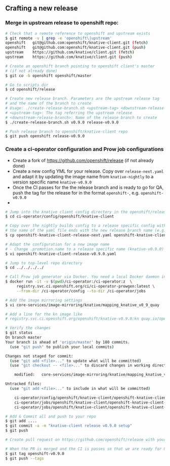 ## Crafting a new release

### Merge in upstream release to openshift repo:

```bash
# Check that a remote reference to openshift and upstream exists
$ git remote -v | grep -e 'openshift\|upstream'
openshift	git@github.com:openshift/knative-client.git (fetch)
openshift	git@github.com:openshift/knative-client.git (push)
upstream	https://github.com/knative/client.git (fetch)
upstream	https://github.com/knative/client.git (push)

# Create an openshift branch pointing to openshift client's master
# (if not already done)
$ git co -b openshift openshift/master

# Go to scripts dir
$ cd openshift/release

# Create new release branch. Parameters are the upstream release tag
# and the name of the branch to create
# Usage: ./create-release-branch.sh <upstream-tag> <downstream-release-branch>
# <upstream-tag>: The tag referring the upstream release
# <downstream-release-branch>: Name of the release branch to create
$ ./create-release-branch.sh v0.9.0 release-v0.9.0

# Push release branch to openshift/knative-client repo
$ git push openshift release-v0.9.0
```

### Create a ci-operator configuration and Prow job configurations

* Create a fork of https://github.com/openshift/release (if not already done)
* Create a new config YML for your release. Copy over `release-next.yaml` and adapt it by updating the image name from `knative-nightly` to a version specific name `knative-v0.9.0`
* Once the CI passes for the the release branch and is ready to go for QA, push the tag for the release for in the format `openshift-`<version>, e.g. `openshift-v0.9.0`
*
```bash
# Jump into the knative client config directory in the openshift/release
$ cd ci-operator/config/openshift/knative-client

# Copy over the nightly builds config to a release specific config with
# the name of the yaml file ends with the new release branch name (e.g. release-v0.9.0)
$ cp openshift-knative-client-release-next.yaml openshift-knative-client-release-v0.9.0.yaml

# Adapt the configuration for a new image name
# - Change .promotion.name to a release specific name (knative-v0.9.0)
$ vi openshift-knative-client-release-v0.9.0.yaml

# Jump to top-level repo directory
$ cd ../../../../

# Call Prow job generator via Docker. You need a local Docker daemon installed
$ docker run -it -v $(pwd)/ci-operator:/ci-operator:z  \
     registry.svc.ci.openshift.org/ci/ci-operator-prowgen:latest \
     --from-dir /ci-operator/config --to-dir /ci-operator/jobs

# Add the image mirroring settings
$ vi core-services/image-mirroring/knative/mapping_knative_v0_9_quay

# Add a line for the kn image like
# registry.svc.ci.openshift.org/openshift/knative-v0.9.0:kn quay.io/openshift-knative/kn:v0.9.0

# Verify the changes
$ git status
On branch master
Your branch is ahead of 'origin/master' by 180 commits.
  (use "git push" to publish your local commits)

Changes not staged for commit:
  (use "git add <file>..." to update what will be committed)
  (use "git checkout -- <file>..." to discard changes in working directory)

	modified:   core-services/image-mirroring/knative/mapping_knative_v0_9_quay

Untracked files:
  (use "git add <file>..." to include in what will be committed)

	ci-operator/config/openshift/knative-client/openshift-knative-client-release-v0.9.0.yaml
	ci-operator/jobs/openshift/knative-client/openshift-knative-client-release-v0.9.0-postsubmits.yaml
	ci-operator/jobs/openshift/knative-client/openshift-knative-client-release-v0.9.0-presubmits.yaml

# Add & Commit all and push to your repo
$ git add ....
$ git commit -a -m "knative-client release v0.9.0 setup"
$ git push

# Create pull request on https://github.com/openshift/release with your changes

# When the PR is merged and the CI is passes so that we are ready for QA, create tag & push
$ git tag openshift-v0.9.0
$ git push --tags
```
